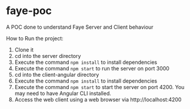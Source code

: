 # faye-poc
A POC done to understand Faye Server and Client behaviour

How to Run the project:

1. Clone it
2. cd into the server directory
3. Execute the command `npm install` to install dependencies
4. Execute the command `npm start` to run the server on port 3000
5. cd into the client-angular directory
6. Execute the command `npm install` to install dependencies
7. Execute the command `npm start` to start the server on port 4200. You may need to have Angular CLI installed.
8. Access the web client using a web browser via http://localhost:4200
